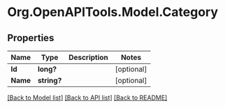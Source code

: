 # Org.OpenAPITools.Model.Category

## Properties

Name | Type | Description | Notes
------------ | ------------- | ------------- | -------------
**Id** | **long?** |  | [optional] 
**Name** | **string?** |  | [optional] 

[[Back to Model list]](../README.md#documentation-for-models) [[Back to API list]](../README.md#documentation-for-api-endpoints) [[Back to README]](../README.md)

